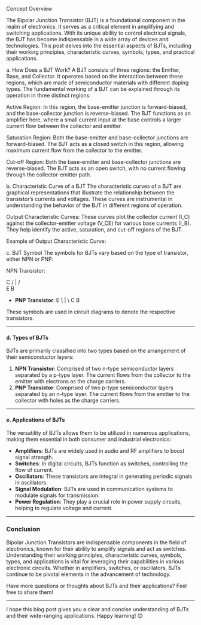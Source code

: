 Concept Overview

The Bipolar Junction Transistor (BJT) is a foundational component in the realm of electronics. It serves as a critical element in amplifying and switching applications. With its unique ability to control electrical signals, the BJT has become indispensable in a wide array of devices and technologies. This post delves into the essential aspects of BJTs, including their working principles, characteristic curves, symbols, types, and practical applications.

a. How Does a BJT Work?
A BJT consists of three regions: the Emitter, Base, and Collector. It operates based on the interaction between these regions, which are made of semiconductor materials with different doping types. The fundamental working of a BJT can be explained through its operation in three distinct regions:

Active Region: In this region, the base-emitter junction is forward-biased, and the base-collector junction is reverse-biased. The BJT functions as an amplifier here, where a small current input at the base controls a larger current flow between the collector and emitter.

Saturation Region: Both the base-emitter and base-collector junctions are forward-biased. The BJT acts as a closed switch in this region, allowing maximum current flow from the collector to the emitter.

Cut-off Region: Both the base-emitter and base-collector junctions are reverse-biased. The BJT acts as an open switch, with no current flowing through the collector-emitter path.

b. Characteristic Curve of a BJT
The characteristic curves of a BJT are graphical representations that illustrate the relationship between the transistor’s currents and voltages. These curves are instrumental in understanding the behavior of the BJT in different regions of operation.

Output Characteristic Curves: These curves plot the collector current (I_C) against the collector-emitter voltage (V_CE) for various base currents (I_B). They help identify the active, saturation, and cut-off regions of the BJT.

Example of Output Characteristic Curve:

c. BJT Symbol
The symbols for BJTs vary based on the type of transistor, either NPN or PNP:

NPN Transistor:

   C
  /
 |
/ \
E B


- **PNP Transistor**:
E \ | \ C B


These symbols are used in circuit diagrams to denote the respective transistors.

---

#### **d. Types of BJTs**

BJTs are primarily classified into two types based on the arrangement of their semiconductor layers:

1. **NPN Transistor**: Comprised of two n-type semiconductor layers separated by a p-type layer. The current flows from the collector to the emitter with electrons as the charge carriers.
2. **PNP Transistor**: Comprised of two p-type semiconductor layers separated by an n-type layer. The current flows from the emitter to the collector with holes as the charge carriers.

---

#### **e. Applications of BJTs**

The versatility of BJTs allows them to be utilized in numerous applications, making them essential in both consumer and industrial electronics:

- **Amplifiers**: BJTs are widely used in audio and RF amplifiers to boost signal strength.
- **Switches**: In digital circuits, BJTs function as switches, controlling the flow of current.
- **Oscillators**: These transistors are integral in generating periodic signals in oscillators.
- **Signal Modulation**: BJTs are used in communication systems to modulate signals for transmission.
- **Power Regulation**: They play a crucial role in power supply circuits, helping to regulate voltage and current.

---

### Conclusion

Bipolar Junction Transistors are indispensable components in the field of electronics, known for their ability to amplify signals and act as switches. Understanding their working principles, characteristic curves, symbols, types, and applications is vital for leveraging their capabilities in various electronic circuits. Whether in amplifiers, switches, or oscillators, BJTs continue to be pivotal elements in the advancement of technology.

Have more questions or thoughts about BJTs and their applications? Feel free to share them!

---

I hope this blog post gives you a clear and concise understanding of BJTs and their wide-ranging applications. Happy learning! 😊
